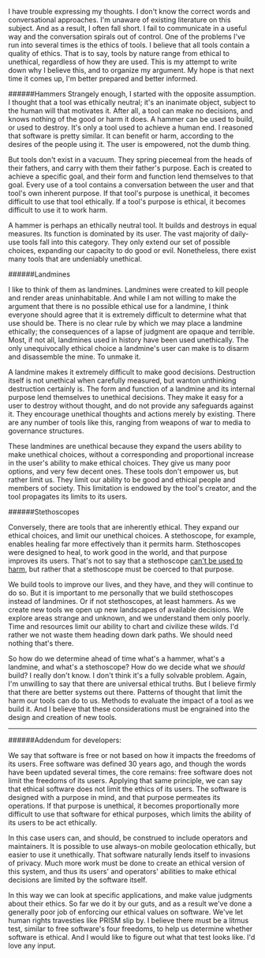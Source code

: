 I have trouble expressing my thoughts. I don't know the correct words and conversational approaches. I'm unaware of existing literature on this subject. And as a result, I often fall short. I fail to communicate in a useful way and the conversation spirals out of control. One of the problems I've run into several times is the ethics of tools. I believe that all tools contain a quality of ethics. That is to say, tools by nature range from ethical to unethical, regardless of how they are used. This is my attempt to write down why I believe this, and to organize my argument. My hope is that next time it comes up, I'm better prepared and better informed.

######Hammers
Strangely enough, I started with the opposite assumption. I thought that a tool was ethically neutral; it's an inanimate object, subject to the human will that motivates it. After all, a tool can make no decisions, and knows nothing of the good or harm it does. A hammer can be used to build, or used to destroy. It's only a tool used to achieve a human end. I reasoned that software is pretty similar. It can benefit or harm, according to the desires of the people using it. The user is empowered, not the dumb thing.

But tools don't exist in a vacuum. They spring piecemeal from the heads of their fathers, and carry with them their father's purpose. Each is created to achieve a specific goal, and their form and function lend themselves to that goal. Every use of a tool contains a conversation between the user and that tool's own inherent purpose. If that tool's purpose is unethical, it becomes difficult to use that tool ethically. If a tool's purpose is ethical, it becomes difficult to use it to work harm.

A hammer is perhaps an ethically neutral tool. It builds and destroys in equal measures. Its function is dominated by its user. The vast majority of daily-use tools fall into this category. They only extend our set of possible choices, expanding our capacity to do good or evil. Nonetheless, there exist many tools that are undeniably unethical.

######Landmines

I like to think of them as landmines. Landmines were created to kill people and render areas uninhabitable. And while I am not willing to make the argument that there is no possible ethical use for a landmine, I think everyone should agree that it is extremely difficult to determine what that use should be. There is no clear rule by which we may place a landmine ethically; the consequences of a lapse of judgment are opaque and terrible. Most, if not all, landmines used in history have been used unethically. The only unequivocally ethical choice a landmine's user can make is to disarm and disassemble the mine. To unmake it.

A landmine makes it extremely difficult to make good decisions. Destruction itself is not unethical when carefully measured, but wanton unthinking destruction certainly is. The form and function of a landmine and its internal purpose lend themselves to unethical decisions. They make it easy for a user to destroy without thought, and do not provide any safeguards against it. They encourage unethical thoughts and actions merely by existing. There are any number of tools like this, ranging from weapons of war to media to governance structures.

These landmines are unethical because they expand the users ability to make unethical choices, without a corresponding and proportional increase in the user's ability to make ethical choices. They give us many poor options, and very few decent ones. These tools don't empower us, but rather limit us. They limit our ability to be good and ethical people and members of society. This limitation is endowed by the tool's creator, and the tool propagates its limits to its users.

######Stethoscopes

Conversely, there are tools that are inherently ethical. They expand our ethical choices, and limit our unethical choices. A stethoscope, for example, enables healing far more effectively than it permits harm. Stethoscopes were designed to heal, to work good in the world, and that purpose improves its users. That's not to say that a stethoscope [can't be used to harm](https://en.wikipedia.org/wiki/Juana_Barraza), but rather that a stethoscope must be coerced to that purpose.

We build tools to improve our lives, and they have, and they will continue to do so. But it is important to me personally that we build stethoscopes instead of landmines. Or if not stethoscopes, at least hammers. As we create new tools we open up new landscapes of available decisions. We explore areas strange and unknown, and we understand them only poorly. Time and resources limit our ability to chart and civilize these wilds. I'd rather we not waste them heading down dark paths. We should need nothing that's there.

So how do we determine ahead of time what's a hammer, what's a landmine, and what's a stethoscope? How do we decide what we *should* build? I really don't know. I don't think it's a fully solvable problem. Again, I'm unwilling to say that there are universal ethical truths. But I believe firmly that there are better systems out there. Patterns of thought that limit the harm our tools can do to us. Methods to evaluate the impact of a tool as we build it. And I believe that these considerations must be engrained into the design and creation of new tools.


---
######Addendum for developers:

We say that software is free or not based on how it impacts the freedoms of its users. Free software was defined 30 years ago, and though the words have been updated several times, the core remains: free software does not limit the freedoms of its users. Applying that same principle, we can say that ethical software does not limit the ethics of its users. The software is designed with a purpose in mind, and that purpose permeates its operations. If that purpose is unethical, it becomes proportionally more difficult to use that software for ethical purposes, which limits the ability of its users to be act ethically.

In this case users can, and should, be construed to include operators and maintainers. It is possible to use always-on mobile geolocation ethically, but easier to use it unethically. That software naturally lends itself to invasions of privacy. Much more work must be done to create an ethical version of this system, and thus its users' and operators' abilities to make ethical decisions are limited by the software itself.

In this way we can look at specific applications, and make value judgments about their ethics. So far we do it by our guts, and as a result we've done a generally poor job of enforcing our ethical values on software. We've let human rights travesties like PRISM slip by. I believe there must be a litmus test, similar to free software's four freedoms, to help us determine whether software is ethical. And I would like to figure out what that test looks like. I'd love any input.
